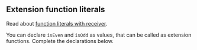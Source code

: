 ## Extension function literals

Read about [function literals with receiver][1].

You can declare `isEven` and `isOdd` as values, that can
be called as extension functions. Complete the declarations below.

[1]: https://kotlinlang.org/docs/reference/lambdas.html#function-literals-with-receiver
